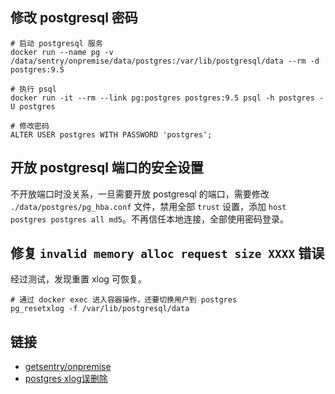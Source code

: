## 修改 postgresql 密码

```shell
# 启动 postgresql 服务
docker run --name pg -v /data/sentry/onpremise/data/postgres:/var/lib/postgresql/data --rm -d postgres:9.5

# 执行 psql
docker run -it --rm --link pg:postgres postgres:9.5 psql -h postgres -U postgres

# 修改密码
ALTER USER postgres WITH PASSWORD 'postgres';
```

## 开放 postgresql 端口的安全设置

不开放端口时没关系，一旦需要开放 postgresql 的端口，需要修改 `./data/postgres/pg_hba.conf` 文件，禁用全部 `trust` 设置，添加 `host postgres postgres all md5`。不再信任本地连接，全部使用密码登录。

## 修复 `invalid memory alloc request size XXXX` 错误

经过测试，发现重置 xlog 可恢复。

```shell
# 通过 docker exec 进入容器操作，还要切换用户到 postgres
pg_resetxlog -f /var/lib/postgresql/data
```

## 链接

- [getsentry/onpremise](https://github.com/getsentry/onpremise)
- [postgres xlog误删除](http://blog.itpub.net/29898569/viewspace-1847657/)